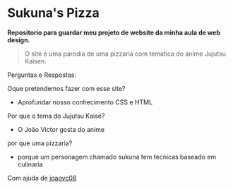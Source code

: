 # Sukuna's Pizza

**Repositorio para guardar meu projeto de website da minha aula de web design.**

> O site é uma parodia de uma pizzaria com tematica do anime Jujutsu Kaisen.


Perguntas e Respostas:

Oque pretendemos fazer com esse site?
 - Aprofundar nosso conhecimento CSS e HTML

Por que o tema do Jujutsu Kaise?
 - O João Victor gosta do anime

por que uma pizzaria?
 - porque um personagem chamado sukuna tem tecnicas baseado em culinaria 

Com ajuda de [joaovc08](https://github.com/joaovc08)

